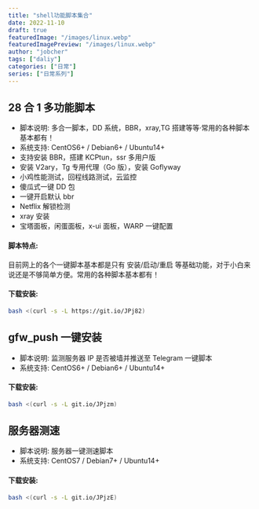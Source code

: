 ```yaml
---
title: "shell功能脚本集合"
date: 2022-11-10
draft: true
featuredImage: "/images/linux.webp"
featuredImagePreview: "/images/linux.webp"
author: "jobcher"
tags: ["daliy"]
categories: ["日常"]
series: ["日常系列"]
---
```


## 28 合 1 多功能脚本

- 脚本说明: 多合一脚本，DD 系统，BBR，xray,TG 搭建等等·常用的各种脚本基本都有！
- 系统支持: CentOS6+ / Debian6+ / Ubuntu14+
- 支持安装 BBR，搭建 KCPtun，ssr 多用户版
- 安装 V2ary，Tg 专用代理（Go 版），安装 Goflyway
- 小鸡性能测试，回程线路测试，云监控
- 傻瓜式一键 DD 包
- 一键开启默认 bbr
- Netflix 解锁检测
- xray 安装
- 宝塔面板，闲蛋面板，x-ui 面板，WARP 一键配置

#### 脚本特点:

目前网上的各个一键脚本基本都是只有 安装/启动/重启 等基础功能，对于小白来说还是不够简单方便。常用的各种脚本基本都有！

#### 下载安装:

```bash
bash <(curl -s -L https://git.io/JPj82)
```

## gfw_push 一键安装

- 脚本说明: 监测服务器 IP 是否被墙并推送至 Telegram 一键脚本
- 系统支持: CentOS6+ / Debian6+ / Ubuntu14+

#### 下载安装:

```bash
bash <(curl -s -L git.io/JPjzm)
```

## 服务器测速

- 脚本说明: 服务器一键测速脚本
- 系统支持: CentOS7 / Debian7+ / Ubuntu14+

#### 下载安装:

```bash
bash <(curl -s -L git.io/JPjzE)
```
